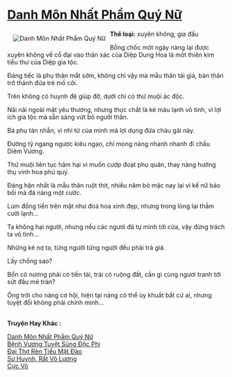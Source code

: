 <a href="https://utruyen.com/truyen/danh-mon-nhat-pham-quy-nu/19189/" title="Danh Môn Nhất Phẩm Quý Nữ"><h1>Danh Môn Nhất Phẩm Quý Nữ</h1></a><div style="display:table"><img align="right" style="float: left; padding: 10px;" src="https://utruyen.com/images/story/200x260/danh-mon-nhat-pham-quy-nu.jpg" alt="Danh Môn Nhất Phẩm Quý Nữ"><b>Thể loại:</b> xuyên không, gia đấu<p></p>Bỗng chốc môt ngày nàng lại được xuyên không về cổ đại vào thân xác của Diệp Dung Hoa là môt thiên kim tiểu thư của Diệp gia tộc.<p></p>Đáng tiếc là phụ thân mất sớm, không chỉ vậy mà mẫu thân tái giá, bản thân trở thành đứa trẻ mồ côi.<p></p>Trên không có huynh đệ giúp đỡ, dưới chỉ có thứ muội ác độc.<p></p>Nãi nãi ngoài mặt yêu thương, nhưng thực chất là kẻ máu lạnh vô tình, vì lợi ích gia tộc mà sẵn sàng vứt bỏ người thân.<p></p>Bá phụ tàn nhẫn, vì nhi tử của mình mà lợi dụng đứa cháu gái này.<p></p>Đường tỷ ngang ngược kiêu ngạo, chỉ mong nàng nhanh nhanh đi chầu Diêm Vương.<p></p>Thứ muội liên tục hãm hại vì muốn cướp đoạt phu quân, thay nàng hưởng thụ vinh hoa phú quý.<p></p>Đáng hận nhất là mẫu thân ruột thịt, nhiều năm bỏ mặc nay lại vì kế nữ bảo bối mà đá nàng một cước.<p></p>Lúm đồng tiền trên mặt như đoá hoa xinh đẹp, nhưng trong lòng lại thầm cười lạnh...<p></p>Ta không hại người, nhưng nếu các ngươi đã tự mình tới cửa, vậy đừng trách ta vô tình...<p></p>Những kẻ nợ ta, từng người từng người đều phải trả giá.<p></p>Lấy chồng sao?<p></p>Bổn cô nương phải có tiền tài, trái có ruộng đất, cần gì cùng ngươi tranh tới sứt đầu mẻ trán?<p></p>Ông trời cho nàng cơ hội, hiện tại nàng có thể ủy khuất bất cứ ai, nhưng tuyệt đối không phải chính mình...</div><p><br><b>Truyện Hay Khác :</b></p><a href="https://utruyen.com/truyen/danh-mon-nhat-pham-quy-nu/19189/" alt="Danh Môn Nhất Phẩm Quý Nữ">Danh Môn Nhất Phẩm Quý Nữ</a><br/><a href="https://utruyen.com/truyen/benh-vuong-tuyet-sung-doc-phi/17384/" alt="Bệnh Vương Tuyệt Sủng Độc Phi">Bệnh Vương Tuyệt Sủng Độc Phi</a><br/><a href="https://github.com/quanluxury/ngontinh_top100/tree/master/19192" alt="Đại Thợ Rèn Tiểu Mật Đào">Đại Thợ Rèn Tiểu Mật Đào</a><br/><a href="https://github.com/quanluxury/ngontinh_top100/tree/master/16983" alt="Sư Huynh, Rất Vô Lương">Sư Huynh, Rất Vô Lương</a><br/><a href="https://www.google.td/url?q=https%3A%2F%2Futruyen.com%2Ftruyen%2Fcuc-vo%2F17420%2F" alt="Cực Võ">Cực Võ</a><br/>